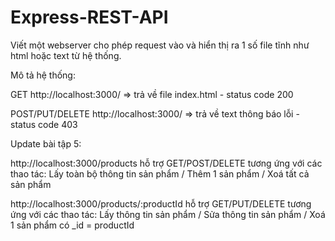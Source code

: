 # Express-REST-API

Viết một webserver cho phép request vào và hiển thị ra 1 số file tĩnh như html hoặc text từ hệ thống.

Mô tả hệ thống:

GET http://localhost:3000/ => trả về file index.html - status code 200

POST/PUT/DELETE http://localhost:3000/ => trả về text thông báo lỗi - status code 403

Update bài tập 5:

http://localhost:3000/products hỗ trợ GET/POST/DELETE tương ứng với các thao tác: Lấy toàn bộ thông tin sản phẩm / Thêm 1 sản phẩm / Xoá tất cả sản phẩm

http://localhost:3000/products/:productId hỗ trợ GET/PUT/DELETE tương ứng với các thao tác: Lấy thông tin sản phẩm / Sửa thông tin sản phẩm / Xoá 1 sản phẩm có \_id = productId

